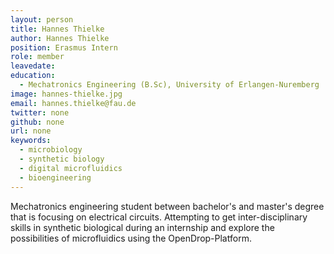 ```yaml
---
layout: person
title: Hannes Thielke
author: Hannes Thielke
position: Erasmus Intern
role: member
leavedate: 
education:
  - Mechatronics Engineering (B.Sc), University of Erlangen-Nuremberg
image: hannes-thielke.jpg
email: hannes.thielke@fau.de
twitter: none
github: none
url: none
keywords:
  - microbiology
  - synthetic biology
  - digital microfluidics
  - bioengineering
---
```

Mechatronics engineering student between bachelor's and master's degree that is focusing on electrical circuits. Attempting to get inter-disciplinary skills in synthetic biological during an internship and explore the possibilities of microfluidics using the OpenDrop-Platform.
